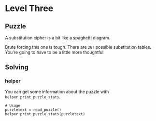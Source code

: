 # Level Three

## Puzzle

A substitution cipher is a bit like a spaghetti diagram.

Brute forcing this one is tough. There are `26!` possible substitution tables. You're going to have to be a little more thoughtful

## Solving


### helper

You can get some information about the puzzle with `helper.print_puzzle_stats`.

```
# Usage
puzzletext = read_puzzle()
helper.print_puzzle_stats(puzzletext)
```

